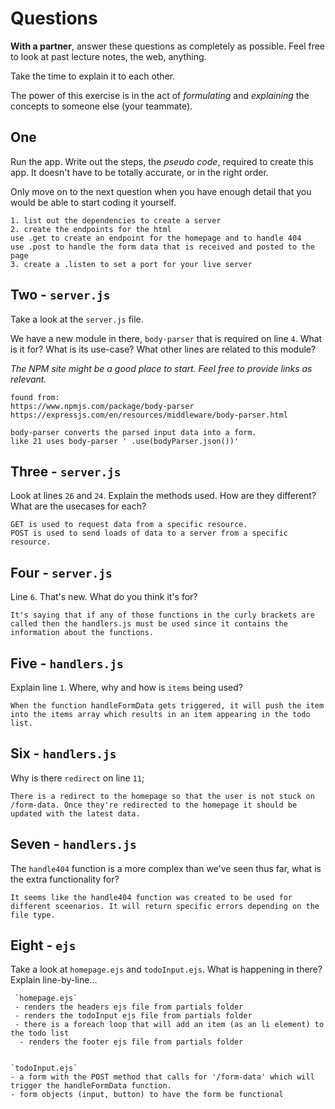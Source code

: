 # Questions

**With a partner**, answer these questions as completely as possible. Feel free to look at past lecture notes, the web, anything.

Take the time to explain it to each other.

The power of this exercise is in the act of _formulating_ and _explaining_ the concepts to someone else (your teammate).

## One

Run the app. Write out the steps, the _pseudo code_, required to create this app. It doesn't have to be totally accurate, or in the right order.

Only move on to the next question when you have enough detail that you would be able to start coding it yourself.

```
1. list out the dependencies to create a server
2. create the endpoints for the html
use .get to create an endpoint for the homepage and to handle 404
use .post to handle the form data that is received and posted to the page
3. create a .listen to set a port for your live server

```

## Two - `server.js`

Take a look at the `server.js` file.

We have a new module in there, `body-parser` that is required on line `4`. What is it for? What is its use-case? What other lines are related to this module?

_The NPM site might be a good place to start. Feel free to provide links as relevant._

```
found from:
https://www.npmjs.com/package/body-parser
https://expressjs.com/en/resources/middleware/body-parser.html

body-parser converts the parsed input data into a form.
like 21 uses body-parser ' .use(bodyParser.json())'

```

## Three - `server.js`

Look at lines `26` and `24`. Explain the methods used. How are they different? What are the usecases for each?

```
GET is used to request data from a specific resource.
POST is used to send loads of data to a server from a specific resource.

```

## Four - `server.js`

Line `6`. That's new. What do you think it's for?

```
It's saying that if any of those functions in the curly brackets are called then the handlers.js must be used since it contains the information about the functions.

```

## Five - `handlers.js`

Explain line `1`. Where, why and how is `items` being used?

```
When the function handleFormData gets triggered, it will push the item into the items array which results in an item appearing in the todo list.

```

## Six - `handlers.js`

Why is there `redirect` on line `11`;

```
There is a redirect to the homepage so that the user is not stuck on /form-data. Once they're redirected to the homepage it should be updated with the latest data.

```

## Seven - `handlers.js`

The `handle404` function is a more complex than we've seen thus far, what is the extra functionality for?

```
It seems like the handle404 function was created to be used for different sceenarios. It will return specific errors depending on the file type.

```

## Eight - `ejs`

Take a look at `homepage.ejs` and `todoInput.ejs`. What is happening in there? Explain line-by-line...

```
 `homepage.ejs`
 - renders the headers ejs file from partials folder
 - renders the todoInput ejs file from partials folder
 - there is a foreach loop that will add an item (as an li element) to the todo list
  - renders the footer ejs file from partials folder


`todoInput.ejs`
- a form with the POST method that calls for '/form-data' which will trigger the handleFormData function.
- form objects (input, button) to have the form be functional
```
